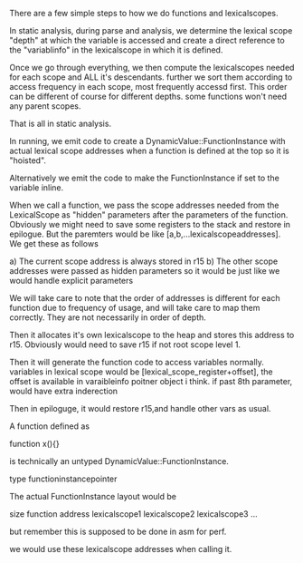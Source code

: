 There are a few simple steps to how we do functions and lexicalscopes.

In static analysis, during parse and analysis, we determine the lexical scope "depth" at which the variable is accessed and create a direct reference to the "variablinfo" in the lexicalscope in which it is defined.

Once we go through everything, we then compute the lexicalscopes needed for each scope and ALL it's descendants. further we sort them according to access frequency in each scope, most frequently accessd first. This order can be different of course for different depths. some functions won't need any parent scopes.

That is all in static analysis.

In running, we emit code to create a DynamicValue::FunctionInstance with actual lexical scope addresses when a function is defined at the top so it is "hoisted".

Alternatively we emit the code to make the FunctionInstance if set to the variable inline.

When we call a function, we pass the scope addresses needed from the LexicalScope as "hidden" parameters after the parameters of the function. Obviously we might need to save some registers to the stack and restore in epilogue. But the paremters would be like [a,b,...lexicalscopeaddresses].  We get these as follows


a) The current scope address is always stored in r15
b) The other scope addresses were passed as hidden parameters so it would be just like we would handle explicit parameters

We will take care to note that the order of addresses is different for each function due to frequency of usage, and will take care to map them correctly. They are not necessarily in order of depth.

Then it allocates it's own lexicalscope to the heap and stores this address to r15. Obviously would need to save r15 if not root scope level 1.

Then it will generate the function code to access variables normally. variables in lexical scope would be [lexical_scope_register+offset], the offset is available in varaibleinfo poitner object i think. if past 8th parameter, would have extra inderection

Then in epiloguge, it would restore r15,and handle other vars as usual.

A function defined as

function x(){}

is technically an untyped DynamicValue::FunctionInstance.

type
functioninstancepointer

The actual FunctionInstance layout would be

size
function address
lexicalscope1
lexicalscope2
lexicalscope3
...

but remember this is supposed to be done in asm for perf.

we would use these lexicalscope addresses when calling it.